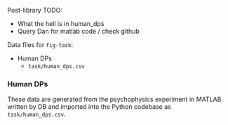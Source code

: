 
Post-library TODO:
- What the hell is in human_dps
- Query Dan for matlab code / check github


Data files for `fig-task`:
- Human DPs
    - `task/human_dps.csv`


### Human DPs

These data are generated from the psychophysics experiment in MATLAB written by DB and imported into the Python codebase as `task/human_dps.csv`.

